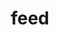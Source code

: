 ---
category: 4-letters
denotation: null
name: feed
reference_link: https://www.etymonline.com/word/feed
root_language: null
root_name: null
title: feed
type: free
word_sums:
- respelling: feed
  sum: 'Feed + '
---